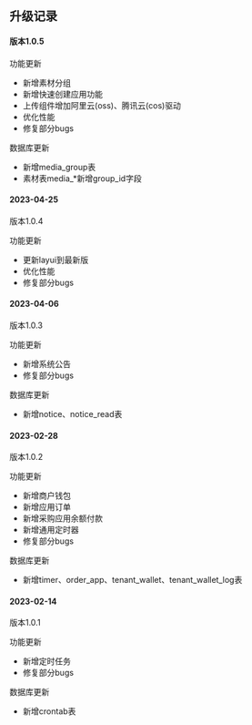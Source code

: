 ## 升级记录

#### 版本1.0.5

功能更新
* 新增素材分组
* 新增快速创建应用功能
* 上传组件增加阿里云(oss)、腾讯云(cos)驱动
* 优化性能
* 修复部分bugs

数据库更新
* 新增media_group表
* 素材表media_*新增group_id字段

#### 2023-04-25
版本1.0.4

功能更新
* 更新layui到最新版
* 优化性能
* 修复部分bugs

#### 2023-04-06
版本1.0.3

功能更新
* 新增系统公告
* 修复部分bugs

数据库更新
* 新增notice、notice_read表

#### 2023-02-28
版本1.0.2

功能更新
* 新增商户钱包
* 新增应用订单
* 新增采购应用余额付款
* 新增通用定时器
* 修复部分bugs

数据库更新
* 新增timer、order_app、tenant_wallet、tenant_wallet_log表

#### 2023-02-14
版本1.0.1

功能更新
* 新增定时任务
* 修复部分bugs

数据库更新
* 新增crontab表